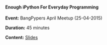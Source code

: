 #### Enough iPython For Everyday Programming
**Event:** BangPypers April Meetup (25-04-2015)

**Duration:** 45 minutes

**Content:** [Slides](http://chillaranand.github.io/everyday-ipython/)

